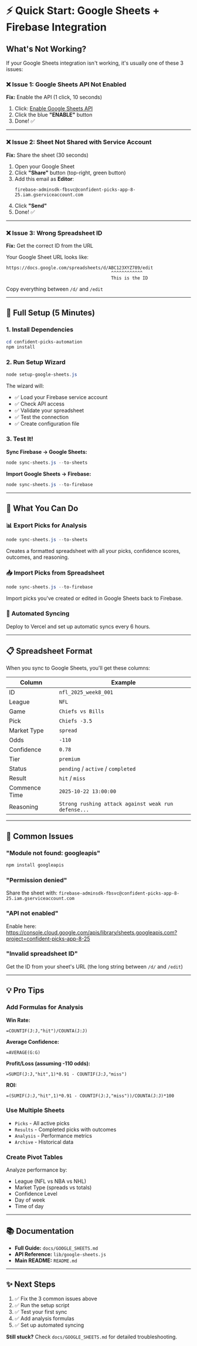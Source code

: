 # ⚡ Quick Start: Google Sheets + Firebase Integration

## What's Not Working?

If your Google Sheets integration isn't working, it's usually one of these 3 issues:

### ❌ Issue 1: Google Sheets API Not Enabled

**Fix:** Enable the API (1 click, 10 seconds)

1. Click: [Enable Google Sheets API](https://console.cloud.google.com/apis/library/sheets.googleapis.com?project=confident-picks-app-8-25)
2. Click the blue **"ENABLE"** button
3. Done! ✅

---

### ❌ Issue 2: Sheet Not Shared with Service Account

**Fix:** Share the sheet (30 seconds)

1. Open your Google Sheet
2. Click **"Share"** button (top-right, green button)
3. Add this email as **Editor**:
   ```
   firebase-adminsdk-fbsvc@confident-picks-app-8-25.iam.gserviceaccount.com
   ```
4. Click **"Send"**
5. Done! ✅

---

### ❌ Issue 3: Wrong Spreadsheet ID

**Fix:** Get the correct ID from the URL

Your Google Sheet URL looks like:
```
https://docs.google.com/spreadsheets/d/ABC123XYZ789/edit
                                        ^^^^^^^^^^^^
                                        This is the ID
```

Copy everything between `/d/` and `/edit`

---

## 🚀 Full Setup (5 Minutes)

### 1. Install Dependencies
```powershell
cd confident-picks-automation
npm install
```

### 2. Run Setup Wizard
```powershell
node setup-google-sheets.js
```

The wizard will:
- ✅ Load your Firebase service account
- ✅ Check API access
- ✅ Validate your spreadsheet
- ✅ Test the connection
- ✅ Create configuration file

### 3. Test It!

**Sync Firebase → Google Sheets:**
```powershell
node sync-sheets.js --to-sheets
```

**Import Google Sheets → Firebase:**
```powershell
node sync-sheets.js --to-firebase
```

---

## 🎯 What You Can Do

### 📊 Export Picks for Analysis
```powershell
node sync-sheets.js --to-sheets
```
Creates a formatted spreadsheet with all your picks, confidence scores, outcomes, and reasoning.

### 📥 Import Picks from Spreadsheet
```powershell
node sync-sheets.js --to-firebase
```
Import picks you've created or edited in Google Sheets back to Firebase.

### 🔄 Automated Syncing
Deploy to Vercel and set up automatic syncs every 6 hours.

---

## 📋 Spreadsheet Format

When you sync to Google Sheets, you'll get these columns:

| Column | Example |
|--------|---------|
| ID | `nfl_2025_week8_001` |
| League | `NFL` |
| Game | `Chiefs vs Bills` |
| Pick | `Chiefs -3.5` |
| Market Type | `spread` |
| Odds | `-110` |
| Confidence | `0.78` |
| Tier | `premium` |
| Status | `pending` / `active` / `completed` |
| Result | `hit` / `miss` |
| Commence Time | `2025-10-22 13:00:00` |
| Reasoning | `Strong rushing attack against weak run defense...` |

---

## 🔧 Common Issues

### "Module not found: googleapis"
```powershell
npm install googleapis
```

### "Permission denied"
Share the sheet with: `firebase-adminsdk-fbsvc@confident-picks-app-8-25.iam.gserviceaccount.com`

### "API not enabled"
Enable here: https://console.cloud.google.com/apis/library/sheets.googleapis.com?project=confident-picks-app-8-25

### "Invalid spreadsheet ID"
Get the ID from your sheet's URL (the long string between `/d/` and `/edit`)

---

## 💡 Pro Tips

### Add Formulas for Analysis

**Win Rate:**
```excel
=COUNTIF(J:J,"hit")/COUNTA(J:J)
```

**Average Confidence:**
```excel
=AVERAGE(G:G)
```

**Profit/Loss (assuming -110 odds):**
```excel
=SUMIF(J:J,"hit",1)*0.91 - COUNTIF(J:J,"miss")
```

**ROI:**
```excel
=(SUMIF(J:J,"hit",1)*0.91 - COUNTIF(J:J,"miss"))/COUNTA(J:J)*100
```

### Use Multiple Sheets
- `Picks` - All active picks
- `Results` - Completed picks with outcomes
- `Analysis` - Performance metrics
- `Archive` - Historical data

### Create Pivot Tables
Analyze performance by:
- League (NFL vs NBA vs NHL)
- Market Type (spreads vs totals)
- Confidence Level
- Day of week
- Time of day

---

## 📚 Documentation

- **Full Guide:** `docs/GOOGLE_SHEETS.md`
- **API Reference:** `lib/google-sheets.js`
- **Main README:** `README.md`

---

## ✨ Next Steps

1. ✅ Fix the 3 common issues above
2. ✅ Run the setup script
3. ✅ Test your first sync
4. ✅ Add analysis formulas
5. ✅ Set up automated syncing

**Still stuck?** Check `docs/GOOGLE_SHEETS.md` for detailed troubleshooting.




